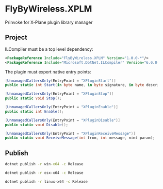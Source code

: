 # FlyByWireless.XPLM
P/Invoke for X-Plane plugin library manager

## Project
ILCompiler must be a top level dependency:
```xml
<PackageReference Include="FlyByWireless.XPLM" Version="1.0.0-*"/>
<PackageReference Include="Microsoft.DotNet.ILCompiler" Version="6.0.0-*"/>
```
The plugin must export native entry points:
```cs
[UnmanagedCallersOnly(EntryPoint = "XPluginStart")]
public static int Start(in byte name, in byte signature, in byte description);

[UnmanagedCallersOnly(EntryPoint = "XPluginStop")]
public static void Stop();

[UnmanagedCallersOnly(EntryPoint = "XPluginEnable")]
public static int Enable();

[UnmanagedCallersOnly(EntryPoint = "XPluginDisable")]
public static void Disable();

[UnmanagedCallersOnly(EntryPoint = "XPluginReceiveMessage")]
public static void ReceiveMessage(int from, int message, nint param);
```
## Publish
```bat
dotnet publish -r win-x64 -c Release
```
```sh
dotnet publish -r osx-x64 -c Release
```
```sh
dotnet publish -r linux-x64 -c Release
```